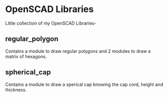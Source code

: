 # OpenSCAD Libraries

Little collection of my OpenSCAD Libraries-

## regular_polygon
Contains a module to draw regular polygons and 2 modules to draw a matrix of hexagons.

## spherical_cap
Contains a module to draw a sperical cap knowing the cap cord, height and thickness.

